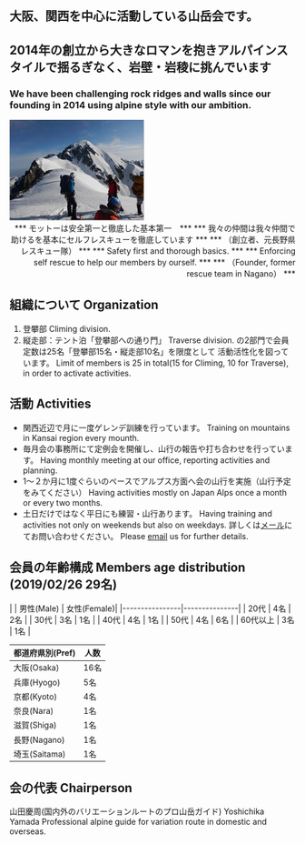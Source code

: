 ## 大阪、関西を中心に活動している山岳会です。
## 2014年の創立から大きなロマンを抱きアルパインスタイルで揺るぎなく、岩壁・岩稜に挑んでいます
### We have been challenging rock ridges and walls since our founding in 2014 using alpine style with our ambition.

<img src=intro2.jpg style="margin-right:50px"/>

<div style="text-align: right;">
*** モットーは安全第一と徹底した基本第一　***
*** 我々の仲間は我々仲間で助けるを基本にセルフレスキューを徹底しています ***
*** （創立者、元長野県レスキュー隊） ***
*** Safety first and thorough basics.  ***
*** Enforcing self rescue to help our members by ourself.  ***
*** （Founder, former rescue team in Nagano） ***
</div>


## 組織について Organization
1. 登攀部 Climing division.
2. 縦走部：テント泊「登攀部への通り門」 Traverse division.
 の2部門で会員定数は25名「登攀部15名・縦走部10名」を限度として
 活動活性化を図っています。
 Limit of members is 25 in total(15 for Climing, 10 for Traverse), in order to activate activities.


## 活動 Activities
- 関西近辺で月に一度ゲレンデ訓練を行っています。 
Training on mountains in Kansai region every mounth.
- 毎月会の事務所にて定例会を開催し、山行の報告や打ち合わせを行っています。 
Having monthly meeting at our office, reporting activities and planning.
- 1～２か月に1度ぐらいのペースでアルプス方面へ会の山行を実施（山行予定をみてください）
Having activities mostly on Japan Alps once a month or every two months.
- 土日だけではなく平日にも練習・山行あります。 
Having training and activities not only on weekends but also on weekdays.
詳しくは<a target="_top" href="mailto:info201404_gcnaniwa@freeml.com">メール</a>にてお問い合わせください。 
Please <a target="_top" href="mailto:info201404_gcnaniwa@freeml.com">email</a> us for further details.


## 会員の年齢構成 Members age distribution  (2019/02/26  29名)

|   | 男性(Male) | 女性(Female)|
|----------------|---------------|
| 20代 | 4名 | 2名  |
| 30代 | 3名 | 1名 |
| 40代 | 4名 | 1名 |
| 50代 | 4名 | 6名 |
| 60代以上 | 3名 | 1名 |

| 都道府県別(Pref) | 人数
|----------------|---------------|
| 大阪(Osaka) | 16名 |
| 兵庫(Hyogo) | 5名 |
| 京都(Kyoto) | 4名 |
| 奈良(Nara) | 1名 |
| 滋賀(Shiga) | 1名 |
| 長野(Nagano) | 1名 |
| 埼玉(Saitama) | 1名 |

## 会の代表 Chairperson
  山田慶周(国内外のバリエーションルートのプロ山岳ガイド)
  Yoshichika Yamada
  Professional alpine guide for variation route in domestic and overseas.


